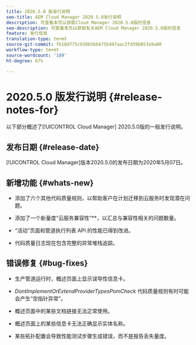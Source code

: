 ```yaml
---
title: 2020.5.0 版发行说明
seo-title: AEM Cloud Manager 2020.5.0发行说明
description: 可查看本页以获取Cloud Manager 2020.5.0版的信息
seo-description: 可查看本页以获取有关AEM Cloud Manager 2020.5.0版的信息
feature: 发行信息
translation-type: tm+mt
source-git-commit: fb10d775c930b5bb475b497aac2fd59b053a9a00
workflow-type: tm+mt
source-wordcount: '189'
ht-degree: 67%

---
```


# 2020.5.0 版发行说明 {#release-notes-for}

以下部分概述了[!UICONTROL Cloud Manager] 2020.5.0版的一般发行说明。

## 发布日期 {#release-date}

[!UICONTROL Cloud Manager]版本2020.5.0的发布日期为2020年5月07日。

## 新增功能 {#whats-new}

* 添加了六个其他代码质量规则，以帮助客户在计划迁移到云服务时发现潜在问题。

* 添加了一个新量度“云服务兼容性”**，以汇总与兼容性相关的问题数量。

* “活动”页面和管道执行列表 API 的性能已得到改进。

* 代码质量日志现在包含完整的异常堆栈追踪。

## 错误修复 {#bug-fixes}

* 生产管道运行时，概述页面上显示误导性信息卡。

* *DontImplementOrExtendProviderTypesPomCheck* 代码质量规则有时可能会产生“空指针异常”。

* 概述页面中的某些文档链接无法正常使用。

* 概述页面上的某些信息卡无法正确显示实体名称。

* 某些拓扑配置会导致性能测试步骤生成错误，而不是报告丢失量度。

